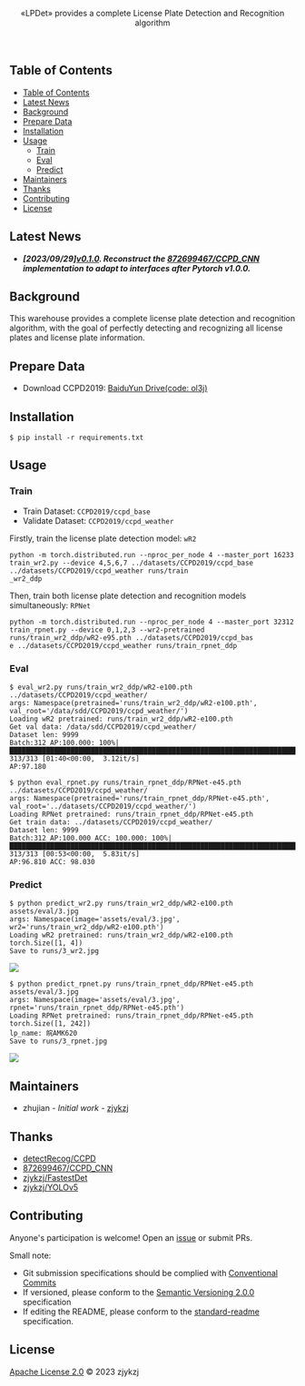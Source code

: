 <!-- <div align="right">
  Language:
    🇺🇸
  <a title="Chinese" href="./README.zh-CN.md">🇨🇳</a>
</div> -->

<div align="center"><a title="" href="https://github.com/zjykzj/LPDet"><img align="center" src="assets/icons/LPDet.svg" alt=""></a></div>

<p align="center">
  «LPDet» provides a complete License Plate Detection and Recognition algorithm
<br>
<br>
  <a href="https://github.com/RichardLitt/standard-readme"><img src="https://img.shields.io/badge/standard--readme-OK-green.svg?style=flat-square" alt=""></a>
  <a href="https://conventionalcommits.org"><img src="https://img.shields.io/badge/Conventional%20Commits-1.0.0-yellow.svg" alt=""></a>
  <a href="http://commitizen.github.io/cz-cli/"><img src="https://img.shields.io/badge/commitizen-friendly-brightgreen.svg" alt=""></a>
</p>

## Table of Contents

- [Table of Contents](#table-of-contents)
- [Latest News](#latest-news)
- [Background](#background)
- [Prepare Data](#prepare-data)
- [Installation](#installation)
- [Usage](#usage)
  - [Train](#train)
  - [Eval](#eval)
  - [Predict](#predict)
- [Maintainers](#maintainers)
- [Thanks](#thanks)
- [Contributing](#contributing)
- [License](#license)

## Latest News

* ***[2023/09/29][v0.1.0](https://github.com/zjykzj/LPDet/releases/tag/v0.1.0). Reconstruct the [872699467/CCPD_CNN](https://github.com/872699467/CCPD_CNN) implementation to adapt to interfaces after Pytorch v1.0.0.***

## Background

This warehouse provides a complete license plate detection and recognition algorithm, with the goal of perfectly detecting and recognizing all license plates and license plate information.

## Prepare Data

* Download CCPD2019: [BaiduYun Drive(code: ol3j)](https://pan.baidu.com/share/init?surl=JSpc9BZXFlPkXxRK4qUCyw)

## Installation

```shell
$ pip install -r requirements.txt
```

## Usage

### Train

* Train Dataset: `CCPD2019/ccpd_base`
* Validate Dataset: `CCPD2019/ccpd_weather`

Firstly, train the license plate detection model: `wR2`

```shell
python -m torch.distributed.run --nproc_per_node 4 --master_port 16233 train_wr2.py --device 4,5,6,7 ../datasets/CCPD2019/ccpd_base ../datasets/CCPD2019/ccpd_weather runs/train
_wr2_ddp
```

Then, train both license plate detection and recognition models simultaneously: `RPNet`

```shell
python -m torch.distributed.run --nproc_per_node 4 --master_port 32312 train_rpnet.py --device 0,1,2,3 --wr2-pretrained runs/train_wr2_ddp/wR2-e95.pth ../datasets/CCPD2019/ccpd_bas
e ../datasets/CCPD2019/ccpd_weather runs/train_rpnet_ddp
```

### Eval

```shell
$ eval_wr2.py runs/train_wr2_ddp/wR2-e100.pth ../datasets/CCPD2019/ccpd_weather/
args: Namespace(pretrained='runs/train_wr2_ddp/wR2-e100.pth', val_root='/data/sdd/CCPD2019/ccpd_weather/')
Loading wR2 pretrained: runs/train_wr2_ddp/wR2-e100.pth
Get val data: /data/sdd/CCPD2019/ccpd_weather/
Dataset len: 9999
Batch:312 AP:100.000: 100%|██████████████████████████████████████████████████████████████████████████████████████████████████████████████████████████████████████████████████████| 313/313 [01:40<00:00,  3.12it/s]
AP:97.180
```

```shell
$ python eval_rpnet.py runs/train_rpnet_ddp/RPNet-e45.pth ../datasets/CCPD2019/ccpd_weather/
args: Namespace(pretrained='runs/train_rpnet_ddp/RPNet-e45.pth', val_root='../datasets/CCPD2019/ccpd_weather/')
Loading RPNet pretrained: runs/train_rpnet_ddp/RPNet-e45.pth
Get train data: ../datasets/CCPD2019/ccpd_weather/
Dataset len: 9999
Batch:312 AP:100.000 ACC: 100.000: 100%|█████████████████████████████████████████████████████████████████████████████████████████████████████████████████████████████████████████| 313/313 [00:53<00:00,  5.83it/s]
AP:96.810 ACC: 98.030
```

### Predict

```shell
$ python predict_wr2.py runs/train_wr2_ddp/wR2-e100.pth assets/eval/3.jpg 
args: Namespace(image='assets/eval/3.jpg', wr2='runs/train_wr2_ddp/wR2-e100.pth')
Loading wR2 pretrained: runs/train_wr2_ddp/wR2-e100.pth
torch.Size([1, 4])
Save to runs/3_wr2.jpg
```

![](./assets/3_wr2.jpg)

```
$ python predict_rpnet.py runs/train_rpnet_ddp/RPNet-e45.pth assets/eval/3.jpg 
args: Namespace(image='assets/eval/3.jpg', rpnet='runs/train_rpnet_ddp/RPNet-e45.pth')
Loading RPNet pretrained: runs/train_rpnet_ddp/RPNet-e45.pth
torch.Size([1, 242])
lp_name: 皖AMK620
Save to runs/3_rpnet.jpg
```

![](./assets/3_rpnet.jpg)

## Maintainers

* zhujian - *Initial work* - [zjykzj](https://github.com/zjykzj)

## Thanks

* [detectRecog/CCPD](https://github.com/detectRecog/CCPD)
* [872699467/CCPD_CNN](https://github.com/872699467/CCPD_CNN)
* [zjykzj/FastestDet](https://github.com/zjykzj/FastestDet)
* [zjykzj/YOLOv5](https://github.com/zjykzj/YOLOv5)

## Contributing

Anyone's participation is welcome! Open an [issue](https://github.com/zjykzj/LPDet/issues) or submit PRs.

Small note:

* Git submission specifications should be complied
  with [Conventional Commits](https://www.conventionalcommits.org/en/v1.0.0-beta.4/)
* If versioned, please conform to the [Semantic Versioning 2.0.0](https://semver.org) specification
* If editing the README, please conform to the [standard-readme](https://github.com/RichardLitt/standard-readme)
  specification.

## License

[Apache License 2.0](LICENSE) © 2023 zjykzj